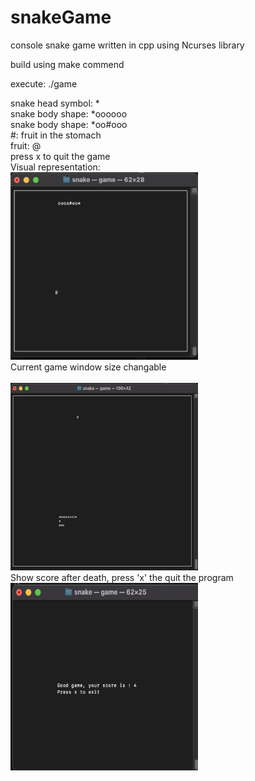 # snakeGame

console snake game written in cpp using Ncurses library

build using make commend

execute: ./game

snake head symbol: * <br />
snake body shape: *oooooo <br />
snake body shape: *oo#ooo <br />
#: fruit in the stomach <br />
fruit: @ <br />
press x to quit the game <br />
Visual representation:
<br />
<img src="images/image2.png" width="300" height="300" />
<br />
Current game window size changable
<br />
<br />
<img src="images/image3.png" width="300" height="300" />
<br />
Show score after death, press 'x' the quit the program
<br />
<img src="images/image1.png" width="300" height="300" />